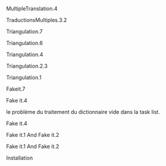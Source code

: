 
MultipleTranslation.4


TraductionsMultiples.3.2



Triangulation.7


Triangulation.6


Triangulation.4



Triangulation.2.3


Triangulation.1


Fakeit.7



Fake it.4

le problème du traitement du dictionnaire vide dans la task list.

Fake it.4

Fake it.1 And Fake it.2


Fake it.1 And Fake it.2



Installation